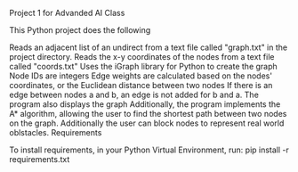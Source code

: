 Project 1 for Advanded AI Class

This Python project does the following

Reads an adjacent list of an undirect from a text file called "graph.txt" in the project directory.
Reads the x-y coordinates of the nodes from a text file called "coords.txt"
Uses the iGraph library for Python to create the graph
Node IDs are integers
Edge weights are calculated based on the nodes' coordinates, or the Euclidean distance between two nodes
If there is an edge between nodes a and b, an edge is not added for b and a.
The program also displays the graph
Additionally, the program implements the A* algorithm, allowing the user to find the shortest path between two nodes on the graph. Additionally the user can block nodes to represent real world oblstacles.
Requirements

To install requirements, in your Python Virtual Environment, run:
pip install -r requirements.txt